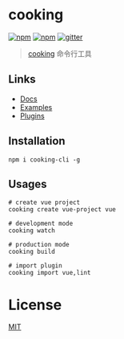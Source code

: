 # cooking
[![npm](https://img.shields.io/npm/dm/cooking-cli.svg?maxAge=2592000)]()
[![npm](https://img.shields.io/npm/v/cooking-cli.svg?maxAge=6000)](https://www.npmjs.com/package/cooking-cli)
[![gitter](https://img.shields.io/gitter/room/QingWei-Li/cooking.svg?maxAge=2592000)](https://gitter.im/QingWei-Li/cooking?utm_source=share-link&utm_medium=link&utm_campaign=share-link)

> [cooking](https://github.com/ElemeFE/cooking) 命令行工具


## Links
- [Docs](http://cookingjs.github.io)
- [Examples](https://github.com/cooking-demo)
- [Plugins](https://github.com/cookingjs)

## Installation
```shell
npm i cooking-cli -g
```

## Usages
```shell
# create vue project
cooking create vue-project vue

# development mode
cooking watch

# production mode
cooking build

# import plugin
cooking import vue,lint
```

# License
[MIT](https://github.com/ElemeFE/cooking/LICENSE)
